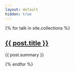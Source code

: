 ```yaml
---
layout: default
hidden: true
---
```


{% for talk in site.collections %}
<section class="post">
  <!-- <p class="post-date">{{ post.date | date: "%d %b '%y" }}</p> -->
  <h2><a href="{{ site.baseurl }}{{ post.url }}">{{ post.title }}</a></h2>
  <p>{{ post.summary }}</p>
</section>
{% endfor %}

